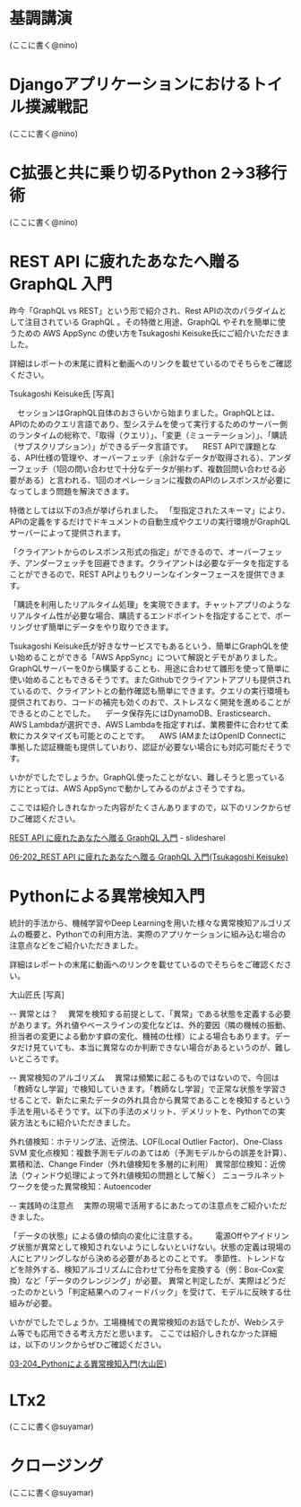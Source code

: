 # 基調講演

(ここに書く@nino)

# Djangoアプリケーションにおけるトイル撲滅戦記

(ここに書く@nino)

# C拡張と共に乗り切るPython 2→3移行術

(ここに書く@nino)

# REST API に疲れたあなたへ贈る GraphQL 入門

昨今「GraphQL vs REST」という形で紹介され、Rest APIの次のパラダイムとして注目されている GraphQL 。その特徴と用途、GraphQL やそれを簡単に使うための AWS AppSync の使い方をTsukagoshi Keisuke氏にご紹介いただきました。

詳細はレポートの末尾に資料と動画へのリンクを載せているのでそちらをご確認ください。

Tsukagoshi Keisuke氏
[写真]

　セッションはGraphQL自体のおさらいから始まりました。GraphQLとは、APIのためのクエリ言語であり、型システムを使って実行するためのサーバー側のランタイムの総称で、「取得（クエリ）」、「変更（ミューテーション）」、「購読（サブスクリプション）」ができるデータ言語です。
　REST APIで課題となる、API仕様の管理や、オーバーフェッチ（余計なデータが取得される）、アンダーフェッチ（1回の問い合わせで十分なデータが揃わず、複数回問い合わせる必要がある）と言われる、1回のオペレーションに複数のAPIのレスポンスが必要になってしまう問題を解決できます。

特徴としては以下の3点が挙げられました。
「型指定されたスキーマ」により、APIの定義をするだけでドキュメントの自動生成やクエリの実行環境がGraphQLサーバーによって提供されます。

「クライアントからのレスポンス形式の指定」ができるので、オーバーフェッチ、アンダーフェッチを回避できます。クライアントは必要なデータを指定することができるので、REST APIよりもクリーンなインターフェースを提供できます。

「購読を利用したリアルタイム処理」を実現できます。チャットアプリのようなリアルタイム性が必要な場合、購読するエンドポイントを指定することで、ポーリングせず簡単にデータをやり取りできます。

Tsukagoshi Keisuke氏が好きなサービスでもあるという、簡単にGraphQLを使い始めることができる「AWS AppSync」について解説とデモがありました。GraphQLサーバーを0から構築することも、用途に合わせて雛形を使って簡単に使い始めることもできるそうです。またGithubでクライアントアプリも提供されているので、クライアントとの動作確認も簡単にできます。クエリの実行環境も提供されており、コードの補完も効くのおで、ストレスなく開発を進めることができるとのことでした。
　データ保存先にはDynamoDB、Erasticsearch、AWS Lambdaが選択でき、AWS Lambdaを指定すれば、業務要件に合わせて柔軟にカスタマイズも可能とのことです。
　AWS IAMまたはOpenID Connectに準拠した認証機能も提供していおり、認証が必要ない場合にも対応可能だそうです。

いかがでしたでしょうか。GraphQL使ったことがない、難しそうと思っている方にとっては、AWS AppSyncで動かしてみるのがよさそうですね。

ここでは紹介しきれなかった内容がたくさんありますので，以下のリンクからぜひご確認ください。

[REST API に疲れたあなたへ贈る GraphQL 入門](https://www.slideshare.net/keisuketsukagoshi/rest-api-graphq) - slidesharel


[06-202_REST API に疲れたあなたへ贈る GraphQL 入門(Tsukagoshi Keisuke)](https://www.youtube.com/watch?v=KVQHPtOef-8)

# Pythonによる異常検知入門

統計的手法から、機械学習やDeep Learningを用いた様々な異常検知アルゴリズムの概要と、Pythonでの利用方法、実際のアプリケーションに組み込む場合の注意点などをご紹介いただきました。


詳細はレポートの末尾に動画へのリンクを載せているのでそちらをご確認ください。

大山匠氏
[写真]

-- 異常とは？
　異常を検知する前提として、「異常」である状態を定義する必要があります。外れ値やベースラインの変化などは、外的要因（隣の機械の振動、担当者の変更による動かす癖の変化、機械の仕様）による場合もあります。データだけ見ていても、本当に異常なのか判断できない場合があるというのが、難しいところです。

--  異常検知のアルゴリズム
　異常は頻繁に起こるものではないので、今回は「教師なし学習」で検知していきます。「教師なし学習」で正常な状態を学習させることで、新たに来たデータの外れ具合から異常であることを検知するという手法を用いるそうです。以下の手法のメリット、デメリットを、Pythonでの実装方法ともに紹介いただきました。

外れ値検知：ホテリング法、近傍法、LOF(Local Outlier Factor)、One-Class SVM
変化点検知：複数予測モデルのあてはめ（予測モデルからの誤差を計算）、累積和法、Change Finder（外れ値検知を多層的に利用）
異常部位検知：近傍法（ウィンドウ処理によって外れ値検知の問題として解く）
ニューラルネットワークを使った異常検知：Autoencoder

-- 実践時の注意点
　実際の現場で活用するにあたっての注意点をご紹介いただきました。

「データの状態」による値の傾向の変化に注意する。
　　電源Offやアイドリング状態が異常として検知されないようにしないといけない。状態の定義は現場の人にヒアリングしながら決める必要があるとのことです。
季節性、トレンドなどを除外する、検知アルゴリズムに合わせて分布を変換する（例：Box-Cox変換）など「データのクレンジング」が必要。
異常と判定したが、実際はどうだったのかという「判定結果へのフィードバック」を受けて、モデルに反映する仕組みが必要。

いかがでしたでしょうか。工場機械での異常検知のお話でしたが、Webシステム等でも応用できる考え方だと思います。
ここでは紹介しきれなかった詳細は，以下のリンクからぜひご確認ください。

[03-204_Pythonによる異常検知入門(大山匠)](https://www.youtube.com/watch?v=es_3W6H4oSI)

# LTx2

(ここに書く@suyamar)

# クロージング

(ここに書く@suyamar)

